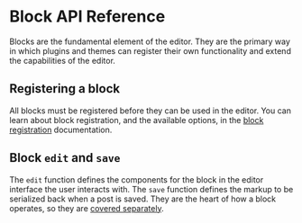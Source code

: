 # Block API Reference

Blocks are the fundamental element of the editor. They are the primary way in which plugins and themes can register their own functionality and extend the capabilities of the editor.

## Registering a block

All blocks must be registered before they can be used in the editor. You can learn about block registration, and the available options, in the [block registration](/docs/designers-developers/developers/block-api/block-registration.md) documentation.

## Block `edit` and `save`

The `edit` function defines the components for the block in the editor interface the user interacts with. The `save` function defines the markup to be serialized back when a post is saved. They are the heart of how a block operates, so they are [covered separately](/docs/designers-developers/developers/block-api/block-edit-save.md).
